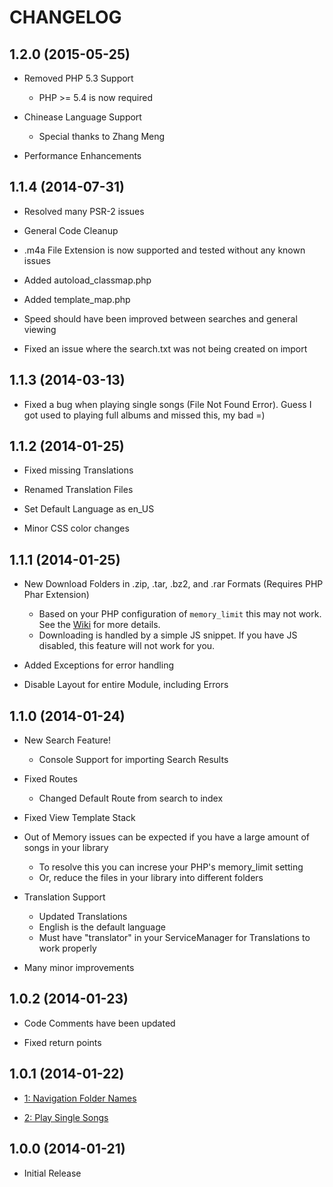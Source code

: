 # CHANGELOG

## 1.2.0 (2015-05-25)

- Removed PHP 5.3 Support
    - PHP >= 5.4 is now required

- Chinease Language Support
    - Special thanks to Zhang Meng

- Performance Enhancements

## 1.1.4 (2014-07-31)

- Resolved many PSR-2 issues

- General Code Cleanup

- .m4a File Extension is now supported and tested without any known issues

- Added autoload_classmap.php

- Added template_map.php

- Speed should have been improved between searches and general viewing

- Fixed an issue where the search.txt was not being created on import

## 1.1.3 (2014-03-13)

- Fixed a bug when playing single songs (File Not Found Error). Guess I got used to playing full albums and missed this, my bad =)

## 1.1.2 (2014-01-25)

- Fixed missing Translations

- Renamed Translation Files

- Set Default Language as en_US

- Minor CSS color changes

## 1.1.1 (2014-01-25)

- New Download Folders in .zip, .tar, .bz2, and .rar Formats (Requires PHP Phar Extension)
    - Based on your PHP configuration of ```memory_limit``` this may not work.
      See the [Wiki](../../wiki) for more details.
    - Downloading is handled by a simple JS snippet.
      If you have JS disabled, this feature will not work for you.

- Added Exceptions for error handling

- Disable Layout for entire Module, including Errors

## 1.1.0 (2014-01-24)

- New Search Feature!
    - Console Support for importing Search Results

- Fixed Routes
    - Changed Default Route from search to index

- Fixed View Template Stack

- Out of Memory issues can be expected if you have a large amount of songs in your library
    - To resolve this you can increse your PHP's memory_limit setting
    - Or, reduce the files in your library into different folders

- Translation Support
    - Updated Translations
    - English is the default language
    - Must have "translator" in your ServiceManager for Translations to work properly

- Many minor improvements

## 1.0.2 (2014-01-23)

- Code Comments have been updated

- Fixed return points

## 1.0.1 (2014-01-22)

- [1: Navigation Folder Names](https://github.com/diemuzi/mp3/issues/1)

- [2: Play Single Songs](https://github.com/diemuzi/mp3/issues/2)

## 1.0.0 (2014-01-21)

- Initial Release
